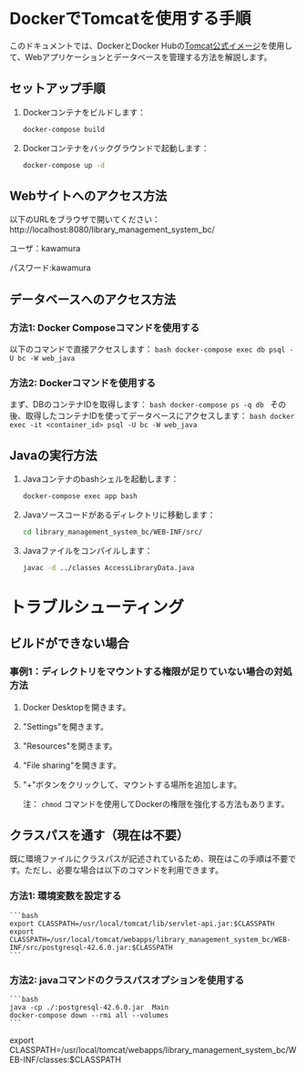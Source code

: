 # DockerでTomcatを使用する手順

このドキュメントでは、DockerとDocker Hubの[Tomcat公式イメージ](https://hub.docker.com/_/tomcat)を使用して、Webアプリケーションとデータベースを管理する方法を解説します。

## セットアップ手順

1. Dockerコンテナをビルドします：
    ```bash
    docker-compose build
    ```
2. Dockerコンテナをバックグラウンドで起動します：
    ```bash
    docker-compose up -d
    ```
## Webサイトへのアクセス方法

以下のURLをブラウザで開いてください：   
http://localhost:8080/library_management_system_bc/

ユーザ：kawamura

パスワード:kawamura
## データベースへのアクセス方法

### 方法1: Docker Composeコマンドを使用する
以下のコマンドで直接アクセスします：
    ```bash
    docker-compose exec db psql -U bc -W web_java
    ```

### 方法2: Dockerコマンドを使用する
まず、DBのコンテナIDを取得します：
    ```bash
    docker-compose ps -q db
    ```
その後、取得したコンテナIDを使ってデータベースにアクセスします：
    ```bash
    docker exec -it <container_id> psql -U bc -W web_java
    ```

## Javaの実行方法

1. Javaコンテナのbashシェルを起動します：
    ```bash
    docker-compose exec app bash
    ```
2. Javaソースコードがあるディレクトリに移動します：
    ```bash
    cd library_management_system_bc/WEB-INF/src/
    ```
3. Javaファイルをコンパイルします：
    ```bash
    javac -d ../classes AccessLibraryData.java
    ```

# トラブルシューティング

## ビルドができない場合

### 事例1：ディレクトリをマウントする権限が足りていない場合の対処方法
1. Docker Desktopを開きます。
2. "Settings"を開きます。
3. "Resources"を開きます。
4. "File sharing"を開きます。
5. "+"ボタンをクリックして、マウントする場所を追加します。

    注： `chmod` コマンドを使用してDockerの権限を強化する方法もあります。

## クラスパスを通す（現在は不要）

既に環境ファイルにクラスパスが記述されているため、現在はこの手順は不要です。ただし、必要な場合は以下のコマンドを利用できます。

### 方法1: 環境変数を設定する
    ```bash
    export CLASSPATH=/usr/local/tomcat/lib/servlet-api.jar:$CLASSPATH
    export CLASSPATH=/usr/local/tomcat/webapps/library_management_system_bc/WEB-INF/src/postgresql-42.6.0.jar:$CLASSPATH
    ```

### 方法2: javaコマンドのクラスパスオプションを使用する
    ```bash
    java -cp ./:postgresql-42.6.0.jar  Main
    docker-compose down --rmi all --volumes
    ```
export CLASSPATH=/usr/local/tomcat/webapps/library_management_system_bc/WEB-INF/classes:$CLASSPATH
